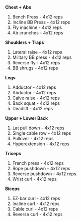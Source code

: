 **Chest + Abs**
1. Bench Press - 4x12 reps
2. Incline BB Press - 4x12 reps
3. Fly machine - 4x12 reps
4. Ab crunches - 4x12 reps

**Shoulders + Traps**
1. Lateral raise - 4x12 reps
2. Military BB press - 4x12 reps
3. Reverse fly - 4x12 reps
4. BB shrugs - 4x12 reps

**Legs**
1. Adductor - 4x12 reps
2. Abductor - 4x12 reps
3. Calve raise - 4x12 reps
4. Back squat - 4x12 reps
5. Deadlift - 4x12 reps

**Upper + Lower Back**
1. Lat pull down - 4x12 reps
2. Single cable row - 4x12 reps
3. Pullover - 4x12 reps
4. Hyperextension - 4x12 reps

**Triceps**
1. French press - 4x12 reps
2. Rope pushdown - 4x12 reps
3. Reverse pushdown - 4x12 reps
4. Wrist curl - 4x12 reps

**Biceps**
1. EZ-bar curl - 4x12 reps
2. Incline curl - 4x12 reps
3. Cable curl - 4x12 reps
4. Reverse curl - 4x12 reps